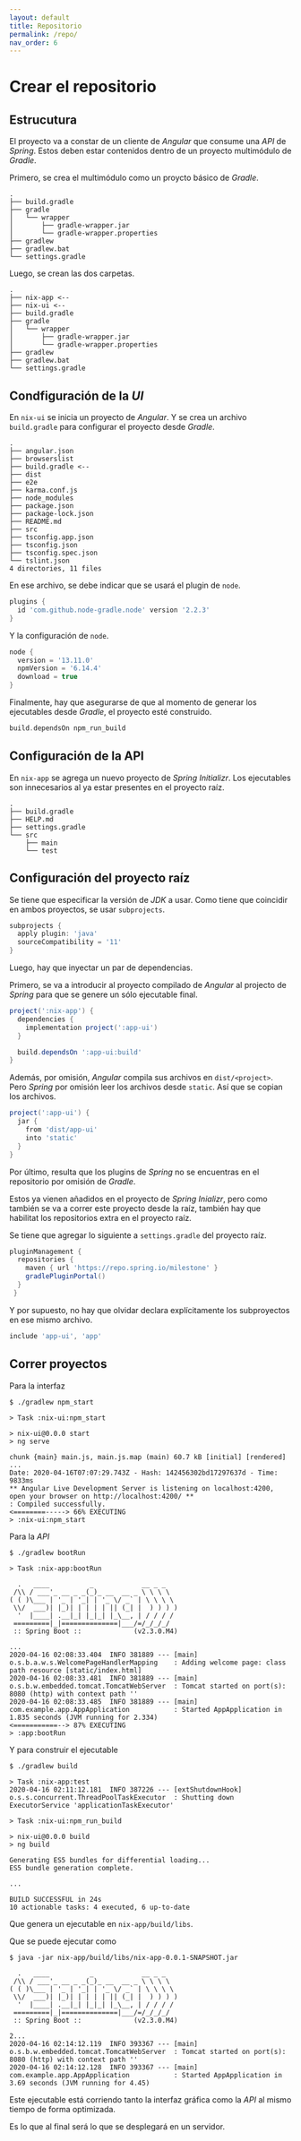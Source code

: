 ```yaml
---
layout: default
title: Repositorio
permalink: /repo/
nav_order: 6
---
```


# Crear el repositorio

## Estrucutura

El proyecto va a constar de un cliente de _Angular_ que consume una _API_ de
_Spring_. Estos deben estar contenidos dentro de un proyecto multimódulo de
_Gradle_.

Primero, se crea el multimódulo como un proycto básico de _Gradle_.

```console
.
├── build.gradle
├── gradle
│   └── wrapper
│       ├── gradle-wrapper.jar
│       └── gradle-wrapper.properties
├── gradlew
├── gradlew.bat
└── settings.gradle
```

Luego, se crean las dos carpetas.

```console
.
├── nix-app <--
├── nix-ui <--
├── build.gradle
├── gradle
│   └── wrapper
│       ├── gradle-wrapper.jar
│       └── gradle-wrapper.properties
├── gradlew
├── gradlew.bat
└── settings.gradle
```

## Condfiguración de la _UI_

En `nix-ui` se inicia un proyecto de _Angular_. Y se crea un archivo `build.gradle` para configurar el proyecto desde
_Gradle_.

```console
.
├── angular.json
├── browserslist
├── build.gradle <--
├── dist
├── e2e
├── karma.conf.js
├── node_modules
├── package.json
├── package-lock.json
├── README.md
├── src
├── tsconfig.app.json
├── tsconfig.json
├── tsconfig.spec.json
└── tslint.json
4 directories, 11 files

```

En ese archivo, se debe indicar que se usará el plugin de `node`.

```groovy
plugins {
  id 'com.github.node-gradle.node' version '2.2.3'
}
```

Y la configuración de `node`.

```groovy
node {
  version = '13.11.0'
  npmVersion = '6.14.4'
  download = true
}
```

Finalmente, hay que asegurarse de que al momento de generar los ejecutables desde _Gradle_, el proyecto esté construido.

```groovy
build.dependsOn npm_run_build
```

## Configuración de la API

En `nix-app` se agrega un nuevo proyecto de _Spring Initializr_. Los ejecutables son innecesarios al ya estar presentes
en el proyecto raíz.

```console
.
├── build.gradle
├── HELP.md
├── settings.gradle
└── src
    ├── main
    └── test
```

## Configuración del proyecto raíz

Se tiene que especificar la versión de _JDK_ a usar. Como tiene que coincidir en ambos proyectos, se usar `subprojects`.

```groovy
subprojects {
  apply plugin: 'java'
  sourceCompatibility = '11'
}
```

Luego, hay que inyectar un par de dependencias.

Primero, se va a introducir al proyecto compilado de _Angular_ al projecto de _Spring_ para que se genere un sólo
ejecutable final.

```groovy
project(':nix-app') {
  dependencies {
    implementation project(':app-ui')
  }

  build.dependsOn ':app-ui:build'
}
```

Además, por omisión, _Angular_ compila sus archivos en `dist/<project>`. Pero _Spring_ por omisión leer los archivos
desde `static`. Así que se copian los archivos.

```groovy
project(':app-ui') {
  jar {
    from 'dist/app-ui'
    into 'static'
  }
}
```

Por último, resulta que los plugins de _Spring_ no se encuentras en el repositorio por omisión de _Gradle_.

Estos ya vienen añadidos en el proyecto de _Spring Inializr_, pero como también se va a correr este proyecto desde la
raíz, también hay que habilitat los repositorios extra en el proyecto raíz.

Se tiene que agregar lo siguiente a `settings.gradle` del proyecto raíz.

```groovy
pluginManagement {
  repositories {
    maven { url 'https://repo.spring.io/milestone' }
    gradlePluginPortal()
  }
 }
```

Y por supuesto, no hay que olvidar declara explícitamente los subproyectos en ese mismo archivo.

```groovy
include 'app-ui', 'app'
```

## Correr proyectos

Para la interfaz

```console
$ ./gradlew npm_start

> Task :nix-ui:npm_start

> nix-ui@0.0.0 start
> ng serve

chunk {main} main.js, main.js.map (main) 60.7 kB [initial] [rendered]
...
Date: 2020-04-16T07:07:29.743Z - Hash: 142456302bd17297637d - Time: 9833ms
** Angular Live Development Server is listening on localhost:4200, open your browser on http://localhost:4200/ **
: Compiled successfully.
<========-----> 66% EXECUTING
> :nix-ui:npm_start
```

Para la _API_

```console
$ ./gradlew bootRun

> Task :nix-app:bootRun

  .   ____          _            __ _ _
 /\\ / ___'_ __ _ _(_)_ __  __ _ \ \ \ \
( ( )\___ | '_ | '_| | '_ \/ _` | \ \ \ \
 \\/  ___)| |_)| | | | | || (_| |  ) ) ) )
  '  |____| .__|_| |_|_| |_\__, | / / / /
 =========|_|==============|___/=/_/_/_/
 :: Spring Boot ::             (v2.3.0.M4)

...
2020-04-16 02:08:33.404  INFO 381889 --- [main] o.s.b.a.w.s.WelcomePageHandlerMapping    : Adding welcome page: class path resource [static/index.html]
2020-04-16 02:08:33.481  INFO 381889 --- [main] o.s.b.w.embedded.tomcat.TomcatWebServer  : Tomcat started on port(s): 8080 (http) with context path ''
2020-04-16 02:08:33.485  INFO 381889 --- [main] com.example.app.AppApplication           : Started AppApplication in 1.835 seconds (JVM running for 2.334)
<===========--> 87% EXECUTING
> :app:bootRun
```

Y para construir el ejecutable

```console
$ ./gradlew build

> Task :nix-app:test
2020-04-16 02:11:12.181  INFO 387226 --- [extShutdownHook] o.s.s.concurrent.ThreadPoolTaskExecutor  : Shutting down ExecutorService 'applicationTaskExecutor'

> Task :nix-ui:npm_run_build

> nix-ui@0.0.0 build
> ng build

Generating ES5 bundles for differential loading...
ES5 bundle generation complete.

...

BUILD SUCCESSFUL in 24s
10 actionable tasks: 4 executed, 6 up-to-date
```

Que genera un ejecutable en `nix-app/build/libs`.

Que se puede ejecutar como

```console
$ java -jar nix-app/build/libs/nix-app-0.0.1-SNAPSHOT.jar

  .   ____          _            __ _ _
 /\\ / ___'_ __ _ _(_)_ __  __ _ \ \ \ \
( ( )\___ | '_ | '_| | '_ \/ _` | \ \ \ \
 \\/  ___)| |_)| | | | | || (_| |  ) ) ) )
  '  |____| .__|_| |_|_| |_\__, | / / / /
 =========|_|==============|___/=/_/_/_/
 :: Spring Boot ::             (v2.3.0.M4)

2...
2020-04-16 02:14:12.119  INFO 393367 --- [main] o.s.b.w.embedded.tomcat.TomcatWebServer  : Tomcat started on port(s): 8080 (http) with context path ''
2020-04-16 02:14:12.128  INFO 393367 --- [main] com.example.app.AppApplication           : Started AppApplication in 3.69 seconds (JVM running for 4.45)

```

Este ejecutable está corriendo tanto la interfaz gráfica como la _API_ al mismo tiempo de forma optimizada.

Es lo que al final será lo que se desplegará en un servidor.
